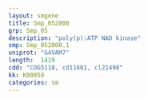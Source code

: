 ```yaml
---
layout: smgene
title: Smp_052800
grp: Smp_05
description: "poly(p):ATP NAD kinase"
smp: Smp_052800.1
uniprot: "G4VAM7"
length:  1419
cdd: "COG5118, cd11661, cl21498"
kk: K00858
categories: sm
---
```


